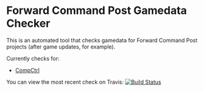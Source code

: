 Forward Command Post Gamedata Checker
=====================================

This is an automated tool that checks gamedata for Forward Command Post projects (after game updates, for example).

Currently checks for:
* [CompCtrl](https://github.com/fwdcp/CompCtrl)

You can view the most recent check on Travis: [![Build Status](https://travis-ci.org/fwdcp/fwdcp-gamedata-checker.svg?branch=checker)](https://travis-ci.org/fwdcp/fwdcp-gamedata-checker)
